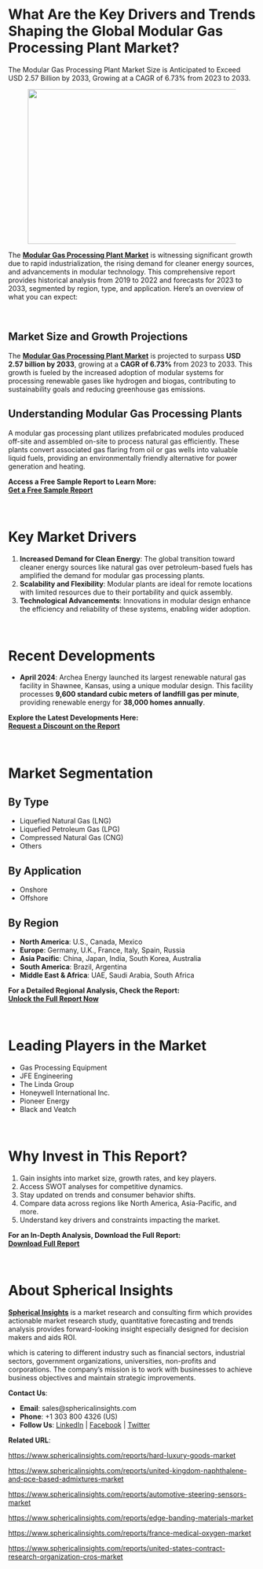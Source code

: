 <h1 id="3680" class="pw-post-title fo fp fq bf fr fs ft fu fv fw fx fy fz ga gb gc gd ge gf gg gh gi gj gk gl gm gn go gp gq bk" data-testid="storyTitle" data-selectable-paragraph="">What Are the Key Drivers and Trends Shaping the Global Modular Gas Processing Plant Market?</h1>
<div class="fj fk fl fm fn">
<div class="ab cb">
<div class="ci bh ev ew ex ey">
<p id="833d" class="pw-post-body-paragraph la lb fq lc b ld le lf lg lh li lj lk ll lm ln lo lp lq lr ls lt lu lv lw lx fj bk" data-selectable-paragraph="">The Modular Gas Processing Plant Market Size is Anticipated to Exceed USD 2.57 Billion by 2033, Growing at a CAGR of 6.73% from 2023 to 2033.</p>
<figure class="mb mc md me mf mg ly lz paragraph-image">
<div class="mh mi ed mj bh mk" tabindex="0">
<div class="ly lz ma"><picture><source srcset="https://miro.medium.com/v2/resize:fit:640/format:webp/1*dOcnpuMghH0SUvkIWidCSg.jpeg 640w, https://miro.medium.com/v2/resize:fit:720/format:webp/1*dOcnpuMghH0SUvkIWidCSg.jpeg 720w, https://miro.medium.com/v2/resize:fit:750/format:webp/1*dOcnpuMghH0SUvkIWidCSg.jpeg 750w, https://miro.medium.com/v2/resize:fit:786/format:webp/1*dOcnpuMghH0SUvkIWidCSg.jpeg 786w, https://miro.medium.com/v2/resize:fit:828/format:webp/1*dOcnpuMghH0SUvkIWidCSg.jpeg 828w, https://miro.medium.com/v2/resize:fit:1100/format:webp/1*dOcnpuMghH0SUvkIWidCSg.jpeg 1100w, https://miro.medium.com/v2/resize:fit:1400/format:webp/1*dOcnpuMghH0SUvkIWidCSg.jpeg 1400w" type="image/webp" sizes="(min-resolution: 4dppx) and (max-width: 700px) 50vw, (-webkit-min-device-pixel-ratio: 4) and (max-width: 700px) 50vw, (min-resolution: 3dppx) and (max-width: 700px) 67vw, (-webkit-min-device-pixel-ratio: 3) and (max-width: 700px) 65vw, (min-resolution: 2.5dppx) and (max-width: 700px) 80vw, (-webkit-min-device-pixel-ratio: 2.5) and (max-width: 700px) 80vw, (min-resolution: 2dppx) and (max-width: 700px) 100vw, (-webkit-min-device-pixel-ratio: 2) and (max-width: 700px) 100vw, 700px" /><source srcset="https://miro.medium.com/v2/resize:fit:640/1*dOcnpuMghH0SUvkIWidCSg.jpeg 640w, https://miro.medium.com/v2/resize:fit:720/1*dOcnpuMghH0SUvkIWidCSg.jpeg 720w, https://miro.medium.com/v2/resize:fit:750/1*dOcnpuMghH0SUvkIWidCSg.jpeg 750w, https://miro.medium.com/v2/resize:fit:786/1*dOcnpuMghH0SUvkIWidCSg.jpeg 786w, https://miro.medium.com/v2/resize:fit:828/1*dOcnpuMghH0SUvkIWidCSg.jpeg 828w, https://miro.medium.com/v2/resize:fit:1100/1*dOcnpuMghH0SUvkIWidCSg.jpeg 1100w, https://miro.medium.com/v2/resize:fit:1400/1*dOcnpuMghH0SUvkIWidCSg.jpeg 1400w" sizes="(min-resolution: 4dppx) and (max-width: 700px) 50vw, (-webkit-min-device-pixel-ratio: 4) and (max-width: 700px) 50vw, (min-resolution: 3dppx) and (max-width: 700px) 67vw, (-webkit-min-device-pixel-ratio: 3) and (max-width: 700px) 65vw, (min-resolution: 2.5dppx) and (max-width: 700px) 80vw, (-webkit-min-device-pixel-ratio: 2.5) and (max-width: 700px) 80vw, (min-resolution: 2dppx) and (max-width: 700px) 100vw, (-webkit-min-device-pixel-ratio: 2) and (max-width: 700px) 100vw, 700px" data-testid="og" /><img class="bh ki ml c" src="https://miro.medium.com/v2/resize:fit:945/1*dOcnpuMghH0SUvkIWidCSg.jpeg" alt="" width="700" height="315" /></picture></div>
</div>
</figure>
<p id="f37d" class="pw-post-body-paragraph la lb fq lc b ld le lf lg lh li lj lk ll lm ln lo lp lq lr ls lt lu lv lw lx fj bk" data-selectable-paragraph="">The&nbsp;<a class="af mm" href="https://www.sphericalinsights.com/reports/modular-gas-processing-plant-market" target="_blank" rel="noopener ugc nofollow"><strong class="lc fr">Modular Gas Processing Plant Market</strong></a>&nbsp;is witnessing significant growth due to rapid industrialization, the rising demand for cleaner energy sources, and advancements in modular technology. This comprehensive report provides historical analysis from 2019 to 2022 and forecasts for 2023 to 2033, segmented by region, type, and application. Here&rsquo;s an overview of what you can expect:</p>
</div>
</div>
</div>
<div class="ab cb mn mo mp mq">&nbsp;</div>
<div class="fj fk fl fm fn">
<div class="ab cb">
<div class="ci bh ev ew ex ey">
<h2 id="8c36" class="mv mw fq bf mx my mz na nb nc nd ne nf ll ng nh ni lp nj nk nl lt nm nn no np bk" data-selectable-paragraph="">Market Size and Growth Projections</h2>
<p id="8d4e" class="pw-post-body-paragraph la lb fq lc b ld nq lf lg lh nr lj lk ll ns ln lo lp nt lr ls lt nu lv lw lx fj bk" data-selectable-paragraph="">The&nbsp;<a class="af mm" href="https://www.sphericalinsights.com/reports/modular-gas-processing-plant-market" target="_blank" rel="noopener ugc nofollow"><strong class="lc fr">Modular Gas Processing Plant Market</strong></a>&nbsp;is projected to surpass&nbsp;<strong class="lc fr">USD 2.57 billion by 2033</strong>, growing at a&nbsp;<strong class="lc fr">CAGR of 6.73%</strong>&nbsp;from 2023 to 2033. This growth is fueled by the increased adoption of modular systems for processing renewable gases like hydrogen and biogas, contributing to sustainability goals and reducing greenhouse gas emissions.</p>
<h2 id="db90" class="mv mw fq bf mx my mz na nb nc nd ne nf ll ng nh ni lp nj nk nl lt nm nn no np bk" data-selectable-paragraph="">Understanding Modular Gas Processing Plants</h2>
<p id="12a9" class="pw-post-body-paragraph la lb fq lc b ld nq lf lg lh nr lj lk ll ns ln lo lp nt lr ls lt nu lv lw lx fj bk" data-selectable-paragraph="">A modular gas processing plant utilizes prefabricated modules produced off-site and assembled on-site to process natural gas efficiently. These plants convert associated gas flaring from oil or gas wells into valuable liquid fuels, providing an environmentally friendly alternative for power generation and heating.</p>
<p id="3975" class="pw-post-body-paragraph la lb fq lc b ld le lf lg lh li lj lk ll lm ln lo lp lq lr ls lt lu lv lw lx fj bk" data-selectable-paragraph=""><strong class="lc fr">Access a Free Sample Report to Learn More:</strong><br /><a class="af mm" href="https://www.sphericalinsights.com/request-sample/5405" target="_blank" rel="noopener ugc nofollow"><strong class="lc fr">Get a Free Sample Report</strong></a></p>
</div>
</div>
</div>
<div class="ab cb mn mo mp mq">&nbsp;</div>
<div class="fj fk fl fm fn">
<div class="ab cb">
<div class="ci bh ev ew ex ey">
<h1 id="ad1a" class="nv mw fq bf mx nw nx ny nb nz oa ob nf oc od oe of og oh oi oj ok ol om on oo bk" data-selectable-paragraph="">Key Market Drivers</h1>
<ol class="">
<li id="590e" class="la lb fq lc b ld nq lf lg lh nr lj lk ll ns ln lo lp nt lr ls lt nu lv lw lx op oq or bk" data-selectable-paragraph=""><strong class="lc fr">Increased Demand for Clean Energy</strong>: The global transition toward cleaner energy sources like natural gas over petroleum-based fuels has amplified the demand for modular gas processing plants.</li>
<li id="3a79" class="la lb fq lc b ld os lf lg lh ot lj lk ll ou ln lo lp ov lr ls lt ow lv lw lx op oq or bk" data-selectable-paragraph=""><strong class="lc fr">Scalability and Flexibility</strong>: Modular plants are ideal for remote locations with limited resources due to their portability and quick assembly.</li>
<li id="fe36" class="la lb fq lc b ld os lf lg lh ot lj lk ll ou ln lo lp ov lr ls lt ow lv lw lx op oq or bk" data-selectable-paragraph=""><strong class="lc fr">Technological Advancements</strong>: Innovations in modular design enhance the efficiency and reliability of these systems, enabling wider adoption.</li>
</ol>
</div>
</div>
</div>
<div class="ab cb mn mo mp mq">&nbsp;</div>
<div class="fj fk fl fm fn">
<div class="ab cb">
<div class="ci bh ev ew ex ey">
<h1 id="402f" class="nv mw fq bf mx nw nx ny nb nz oa ob nf oc od oe of og oh oi oj ok ol om on oo bk" data-selectable-paragraph="">Recent Developments</h1>
<ul class="">
<li id="a8b6" class="la lb fq lc b ld nq lf lg lh nr lj lk ll ns ln lo lp nt lr ls lt nu lv lw lx ox oq or bk" data-selectable-paragraph=""><strong class="lc fr">April 2024</strong>: Archea Energy launched its largest renewable natural gas facility in Shawnee, Kansas, using a unique modular design. This facility processes&nbsp;<strong class="lc fr">9,600 standard cubic meters of landfill gas per minute</strong>, providing renewable energy for&nbsp;<strong class="lc fr">38,000 homes annually</strong>.</li>
</ul>
<p id="d925" class="pw-post-body-paragraph la lb fq lc b ld le lf lg lh li lj lk ll lm ln lo lp lq lr ls lt lu lv lw lx fj bk" data-selectable-paragraph=""><strong class="lc fr">Explore the Latest Developments Here:</strong><br /><a class="af mm" href="https://www.sphericalinsights.com/request-discount/5405" target="_blank" rel="noopener ugc nofollow"><strong class="lc fr">Request a Discount on the Report</strong></a></p>
</div>
</div>
</div>
<div class="ab cb mn mo mp mq">&nbsp;</div>
<div class="fj fk fl fm fn">
<div class="ab cb">
<div class="ci bh ev ew ex ey">
<h1 id="42cd" class="nv mw fq bf mx nw nx ny nb nz oa ob nf oc od oe of og oh oi oj ok ol om on oo bk" data-selectable-paragraph="">Market Segmentation</h1>
<h2 id="30a8" class="mv mw fq bf mx my mz na nb nc nd ne nf ll ng nh ni lp nj nk nl lt nm nn no np bk" data-selectable-paragraph="">By Type</h2>
<ul class="">
<li id="1f2f" class="la lb fq lc b ld nq lf lg lh nr lj lk ll ns ln lo lp nt lr ls lt nu lv lw lx ox oq or bk" data-selectable-paragraph="">Liquefied Natural Gas (LNG)</li>
<li id="8579" class="la lb fq lc b ld os lf lg lh ot lj lk ll ou ln lo lp ov lr ls lt ow lv lw lx ox oq or bk" data-selectable-paragraph="">Liquefied Petroleum Gas (LPG)</li>
<li id="5c24" class="la lb fq lc b ld os lf lg lh ot lj lk ll ou ln lo lp ov lr ls lt ow lv lw lx ox oq or bk" data-selectable-paragraph="">Compressed Natural Gas (CNG)</li>
<li id="caac" class="la lb fq lc b ld os lf lg lh ot lj lk ll ou ln lo lp ov lr ls lt ow lv lw lx ox oq or bk" data-selectable-paragraph="">Others</li>
</ul>
<h2 id="3c67" class="mv mw fq bf mx my mz na nb nc nd ne nf ll ng nh ni lp nj nk nl lt nm nn no np bk" data-selectable-paragraph="">By Application</h2>
<ul class="">
<li id="7e8f" class="la lb fq lc b ld nq lf lg lh nr lj lk ll ns ln lo lp nt lr ls lt nu lv lw lx ox oq or bk" data-selectable-paragraph="">Onshore</li>
<li id="7853" class="la lb fq lc b ld os lf lg lh ot lj lk ll ou ln lo lp ov lr ls lt ow lv lw lx ox oq or bk" data-selectable-paragraph="">Offshore</li>
</ul>
<h2 id="97f6" class="mv mw fq bf mx my mz na nb nc nd ne nf ll ng nh ni lp nj nk nl lt nm nn no np bk" data-selectable-paragraph="">By Region</h2>
<ul class="">
<li id="ba16" class="la lb fq lc b ld nq lf lg lh nr lj lk ll ns ln lo lp nt lr ls lt nu lv lw lx ox oq or bk" data-selectable-paragraph=""><strong class="lc fr">North America</strong>: U.S., Canada, Mexico</li>
<li id="810b" class="la lb fq lc b ld os lf lg lh ot lj lk ll ou ln lo lp ov lr ls lt ow lv lw lx ox oq or bk" data-selectable-paragraph=""><strong class="lc fr">Europe</strong>: Germany, U.K., France, Italy, Spain, Russia</li>
<li id="a0cc" class="la lb fq lc b ld os lf lg lh ot lj lk ll ou ln lo lp ov lr ls lt ow lv lw lx ox oq or bk" data-selectable-paragraph=""><strong class="lc fr">Asia Pacific</strong>: China, Japan, India, South Korea, Australia</li>
<li id="416e" class="la lb fq lc b ld os lf lg lh ot lj lk ll ou ln lo lp ov lr ls lt ow lv lw lx ox oq or bk" data-selectable-paragraph=""><strong class="lc fr">South America</strong>: Brazil, Argentina</li>
<li id="8d1d" class="la lb fq lc b ld os lf lg lh ot lj lk ll ou ln lo lp ov lr ls lt ow lv lw lx ox oq or bk" data-selectable-paragraph=""><strong class="lc fr">Middle East &amp; Africa</strong>: UAE, Saudi Arabia, South Africa</li>
</ul>
<p id="4d1b" class="pw-post-body-paragraph la lb fq lc b ld le lf lg lh li lj lk ll lm ln lo lp lq lr ls lt lu lv lw lx fj bk" data-selectable-paragraph=""><strong class="lc fr">For a Detailed Regional Analysis, Check the Report:</strong><br /><a class="af mm" href="https://www.sphericalinsights.com/reports/modular-gas-processing-plant-market" target="_blank" rel="noopener ugc nofollow"><strong class="lc fr">Unlock the Full Report Now</strong></a></p>
</div>
</div>
</div>
<div class="ab cb mn mo mp mq">&nbsp;</div>
<div class="fj fk fl fm fn">
<div class="ab cb">
<div class="ci bh ev ew ex ey">
<h1 id="1c3d" class="nv mw fq bf mx nw nx ny nb nz oa ob nf oc od oe of og oh oi oj ok ol om on oo bk" data-selectable-paragraph="">Leading Players in the Market</h1>
<ul class="">
<li id="1fc2" class="la lb fq lc b ld nq lf lg lh nr lj lk ll ns ln lo lp nt lr ls lt nu lv lw lx ox oq or bk" data-selectable-paragraph="">Gas Processing Equipment</li>
<li id="f3dc" class="la lb fq lc b ld os lf lg lh ot lj lk ll ou ln lo lp ov lr ls lt ow lv lw lx ox oq or bk" data-selectable-paragraph="">JFE Engineering</li>
<li id="2dff" class="la lb fq lc b ld os lf lg lh ot lj lk ll ou ln lo lp ov lr ls lt ow lv lw lx ox oq or bk" data-selectable-paragraph="">The Linda Group</li>
<li id="cb04" class="la lb fq lc b ld os lf lg lh ot lj lk ll ou ln lo lp ov lr ls lt ow lv lw lx ox oq or bk" data-selectable-paragraph="">Honeywell International Inc.</li>
<li id="27a3" class="la lb fq lc b ld os lf lg lh ot lj lk ll ou ln lo lp ov lr ls lt ow lv lw lx ox oq or bk" data-selectable-paragraph="">Pioneer Energy</li>
<li id="43f8" class="la lb fq lc b ld os lf lg lh ot lj lk ll ou ln lo lp ov lr ls lt ow lv lw lx ox oq or bk" data-selectable-paragraph="">Black and Veatch</li>
</ul>
</div>
</div>
</div>
<div class="ab cb mn mo mp mq">&nbsp;</div>
<div class="fj fk fl fm fn">
<div class="ab cb">
<div class="ci bh ev ew ex ey">
<h1 id="bb1a" class="nv mw fq bf mx nw nx ny nb nz oa ob nf oc od oe of og oh oi oj ok ol om on oo bk" data-selectable-paragraph="">Why Invest in This Report?</h1>
<ol class="">
<li id="8c32" class="la lb fq lc b ld nq lf lg lh nr lj lk ll ns ln lo lp nt lr ls lt nu lv lw lx op oq or bk" data-selectable-paragraph="">Gain insights into market size, growth rates, and key players.</li>
<li id="e685" class="la lb fq lc b ld os lf lg lh ot lj lk ll ou ln lo lp ov lr ls lt ow lv lw lx op oq or bk" data-selectable-paragraph="">Access SWOT analyses for competitive dynamics.</li>
<li id="5ce8" class="la lb fq lc b ld os lf lg lh ot lj lk ll ou ln lo lp ov lr ls lt ow lv lw lx op oq or bk" data-selectable-paragraph="">Stay updated on trends and consumer behavior shifts.</li>
<li id="20dd" class="la lb fq lc b ld os lf lg lh ot lj lk ll ou ln lo lp ov lr ls lt ow lv lw lx op oq or bk" data-selectable-paragraph="">Compare data across regions like North America, Asia-Pacific, and more.</li>
<li id="5278" class="la lb fq lc b ld os lf lg lh ot lj lk ll ou ln lo lp ov lr ls lt ow lv lw lx op oq or bk" data-selectable-paragraph="">Understand key drivers and constraints impacting the market.</li>
</ol>
<p id="c7b5" class="pw-post-body-paragraph la lb fq lc b ld le lf lg lh li lj lk ll lm ln lo lp lq lr ls lt lu lv lw lx fj bk" data-selectable-paragraph=""><strong class="lc fr">For an In-Depth Analysis, Download the Full Report:</strong><br /><a class="af mm" href="https://www.sphericalinsights.com/reports/modular-gas-processing-plant-market" target="_blank" rel="noopener ugc nofollow"><strong class="lc fr">Download Full Report</strong></a></p>
</div>
</div>
</div>
<div class="ab cb mn mo mp mq">&nbsp;</div>
<div class="fj fk fl fm fn">
<div class="ab cb">
<div class="ci bh ev ew ex ey">
<h1 id="1eae" class="nv mw fq bf mx nw nx ny nb nz oa ob nf oc od oe of og oh oi oj ok ol om on oo bk" data-selectable-paragraph="">About Spherical Insights</h1>
<p id="6d06" class="pw-post-body-paragraph la lb fq lc b ld nq lf lg lh nr lj lk ll ns ln lo lp nt lr ls lt nu lv lw lx fj bk" data-selectable-paragraph=""><a class="af mm" href="https://www.sphericalinsights.com/" target="_blank" rel="noopener ugc nofollow"><strong class="lc fr">Spherical Insights</strong></a>&nbsp;is a market research and consulting firm which provides actionable market research study, quantitative forecasting and trends analysis provides forward-looking insight especially designed for decision makers and aids ROI.</p>
<p id="3b0f" class="pw-post-body-paragraph la lb fq lc b ld le lf lg lh li lj lk ll lm ln lo lp lq lr ls lt lu lv lw lx fj bk" data-selectable-paragraph="">which is catering to different industry such as financial sectors, industrial sectors, government organizations, universities, non-profits and corporations. The company&rsquo;s mission is to work with businesses to achieve business objectives and maintain strategic improvements.</p>
<p id="328e" class="pw-post-body-paragraph la lb fq lc b ld le lf lg lh li lj lk ll lm ln lo lp lq lr ls lt lu lv lw lx fj bk" data-selectable-paragraph=""><strong class="lc fr">Contact Us</strong>:</p>
<ul class="">
<li id="6749" class="la lb fq lc b ld le lf lg lh li lj lk ll lm ln lo lp lq lr ls lt lu lv lw lx ox oq or bk" data-selectable-paragraph=""><strong class="lc fr">Email</strong>: sales@sphericalinsights.com</li>
<li id="8004" class="la lb fq lc b ld os lf lg lh ot lj lk ll ou ln lo lp ov lr ls lt ow lv lw lx ox oq or bk" data-selectable-paragraph=""><strong class="lc fr">Phone</strong>: +1 303 800 4326 (US)</li>
<li id="15d0" class="la lb fq lc b ld os lf lg lh ot lj lk ll ou ln lo lp ov lr ls lt ow lv lw lx ox oq or bk" data-selectable-paragraph=""><strong class="lc fr">Follow Us</strong>:&nbsp;<a class="af mm" href="https://www.linkedin.com/company/spherical-insight/" target="_blank" rel="noopener ugc nofollow">LinkedIn</a>&nbsp;|&nbsp;<a class="af mm" href="https://www.facebook.com/sphericalinsights22" target="_blank" rel="noopener ugc nofollow">Facebook</a>&nbsp;|&nbsp;<a class="af mm" href="https://twitter.com/SInsights_US" target="_blank" rel="noopener ugc nofollow">Twitter</a></li>
</ul>
<p id="adc9" class="pw-post-body-paragraph la lb fq lc b ld le lf lg lh li lj lk ll lm ln lo lp lq lr ls lt lu lv lw lx fj bk" data-selectable-paragraph=""><strong class="lc fr">Related URL</strong>:</p>
<p id="d1ae" class="pw-post-body-paragraph la lb fq lc b ld le lf lg lh li lj lk ll lm ln lo lp lq lr ls lt lu lv lw lx fj bk" data-selectable-paragraph=""><a class="af mm" href="https://www.sphericalinsights.com/reports/hard-luxury-goods-market" target="_blank" rel="noopener ugc nofollow">https://www.sphericalinsights.com/reports/hard-luxury-goods-market</a></p>
<p id="aae9" class="pw-post-body-paragraph la lb fq lc b ld le lf lg lh li lj lk ll lm ln lo lp lq lr ls lt lu lv lw lx fj bk" data-selectable-paragraph=""><a class="af mm" href="https://www.sphericalinsights.com/reports/united-kingdom-naphthalene-and-pce-based-admixtures-market" target="_blank" rel="noopener ugc nofollow">https://www.sphericalinsights.com/reports/united-kingdom-naphthalene-and-pce-based-admixtures-market</a></p>
<p id="ab47" class="pw-post-body-paragraph la lb fq lc b ld le lf lg lh li lj lk ll lm ln lo lp lq lr ls lt lu lv lw lx fj bk" data-selectable-paragraph=""><a class="af mm" href="https://www.sphericalinsights.com/reports/automotive-steering-sensors-market" target="_blank" rel="noopener ugc nofollow">https://www.sphericalinsights.com/reports/automotive-steering-sensors-market</a></p>
<p id="5a70" class="pw-post-body-paragraph la lb fq lc b ld le lf lg lh li lj lk ll lm ln lo lp lq lr ls lt lu lv lw lx fj bk" data-selectable-paragraph=""><a class="af mm" href="https://www.sphericalinsights.com/reports/edge-banding-materials-market" target="_blank" rel="noopener ugc nofollow">https://www.sphericalinsights.com/reports/edge-banding-materials-market</a></p>
<p id="f986" class="pw-post-body-paragraph la lb fq lc b ld le lf lg lh li lj lk ll lm ln lo lp lq lr ls lt lu lv lw lx fj bk" data-selectable-paragraph=""><a class="af mm" href="https://www.sphericalinsights.com/reports/france-medical-oxygen-market" target="_blank" rel="noopener ugc nofollow">https://www.sphericalinsights.com/reports/france-medical-oxygen-market</a></p>
<p id="6c80" class="pw-post-body-paragraph la lb fq lc b ld le lf lg lh li lj lk ll lm ln lo lp lq lr ls lt lu lv lw lx fj bk" data-selectable-paragraph=""><a class="af mm" href="https://www.sphericalinsights.com/reports/united-states-contract-research-organization-cros-market" target="_blank" rel="noopener ugc nofollow">https://www.sphericalinsights.com/reports/united-states-contract-research-organization-cros-market</a></p>
</div>
</div>
</div>
